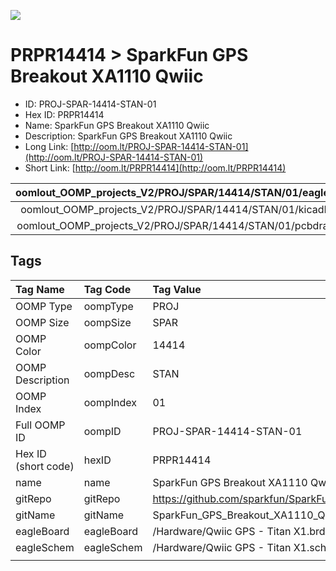 


  
![][im]
# PRPR14414 > SparkFun GPS Breakout XA1110 Qwiic

- ID: PROJ-SPAR-14414-STAN-01
- Hex ID: PRPR14414
- Name: SparkFun GPS Breakout XA1110 Qwiic
- Description: SparkFun GPS Breakout XA1110 Qwiic
- Long Link: [http://oom.lt/PROJ-SPAR-14414-STAN-01](http://oom.lt/PROJ-SPAR-14414-STAN-01)
- Short Link: [http://oom.lt/PRPR14414](http://oom.lt/PRPR14414)
  

|oomlout_OOMP_projects_V2/PROJ/SPAR/14414/STAN/01/eagleImage.png|oomlout_OOMP_projects_V2/PROJ/SPAR/14414/STAN/01/eagleSchemImage.png|oomlout_OOMP_projects_V2/PROJ/SPAR/14414/STAN/01/kicadPcb3dFront.png|oomlout_OOMP_projects_V2/PROJ/SPAR/14414/STAN/01/kicadPcb3dBack.png|
| :---: | :---: | :---: | :---: |
|oomlout_OOMP_projects_V2/PROJ/SPAR/14414/STAN/01/kicadPcb3d.png|oomlout_OOMP_projects_V2/PROJ/SPAR/14414/STAN/01/bomBack.png|oomlout_OOMP_projects_V2/PROJ/SPAR/14414/STAN/01/bomFront.png|oomlout_OOMP_projects_V2/PROJ/SPAR/14414/STAN/01/pcbdraw.svg|
|oomlout_OOMP_projects_V2/PROJ/SPAR/14414/STAN/01/pcbdrawBack.svg||||

## Tags
  

|Tag Name|Tag Code|Tag Value|
| :--- | :--- | :--- |
|OOMP Type|oompType|PROJ|
|OOMP Size|oompSize|SPAR|
|OOMP Color|oompColor|14414|
|OOMP Description|oompDesc|STAN|
|OOMP Index|oompIndex|01|
|Full OOMP ID|oompID|PROJ-SPAR-14414-STAN-01|
|Hex ID (short code)|hexID|PRPR14414|
|name|name|SparkFun GPS Breakout XA1110 Qwiic|
|gitRepo|gitRepo|https://github.com/sparkfun/SparkFun_GPS_Breakout_XA1110_Qwiic|
|gitName|gitName|SparkFun_GPS_Breakout_XA1110_Qwiic|
|eagleBoard|eagleBoard|/Hardware/Qwiic GPS - Titan X1.brd|
|eagleSchem|eagleSchem|/Hardware/Qwiic GPS - Titan X1.sch|
||||



[im]: PROJ/SPAR/14414/STAN/01/kicadPcb3d_450.png
